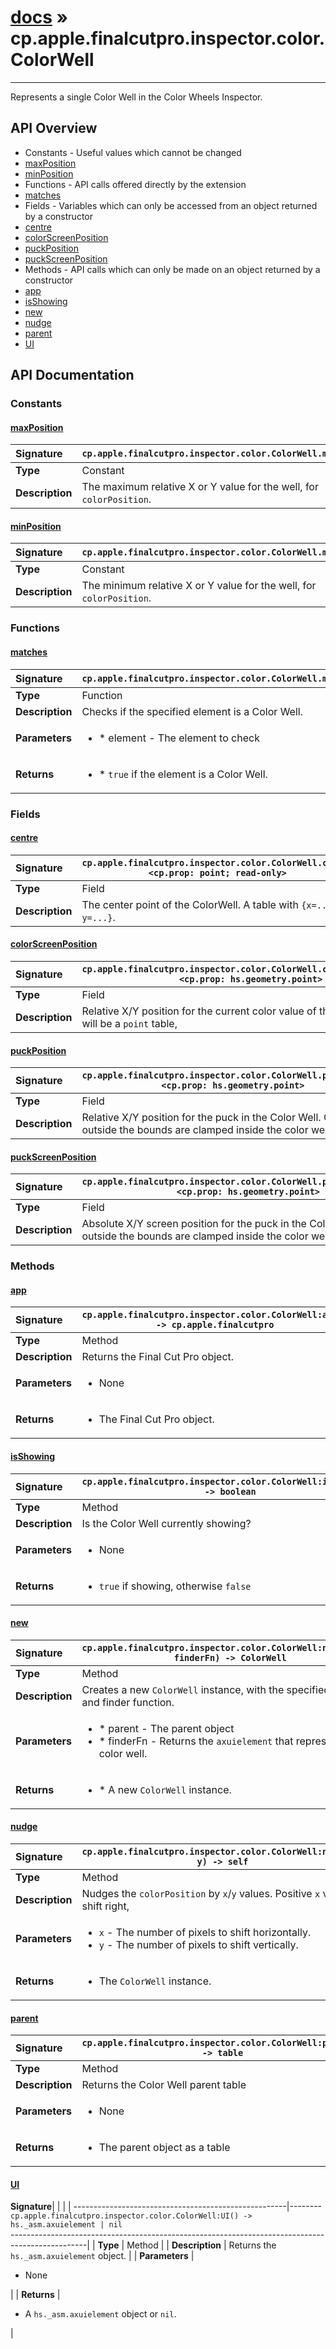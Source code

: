 # [docs](index.md) » cp.apple.finalcutpro.inspector.color.ColorWell
---

Represents a single Color Well in the Color Wheels Inspector.

## API Overview
* Constants - Useful values which cannot be changed
 * [maxPosition](#maxposition)
 * [minPosition](#minposition)
* Functions - API calls offered directly by the extension
 * [matches](#matches)
* Fields - Variables which can only be accessed from an object returned by a constructor
 * [centre](#centre)
 * [colorScreenPosition](#colorscreenposition)
 * [puckPosition](#puckposition)
 * [puckScreenPosition](#puckscreenposition)
* Methods - API calls which can only be made on an object returned by a constructor
 * [app](#app)
 * [isShowing](#isshowing)
 * [new](#new)
 * [nudge](#nudge)
 * [parent](#parent)
 * [UI](#ui)

## API Documentation

### Constants

#### [maxPosition](#maxposition)
| <span style="float: left;">**Signature**</span> | <span style="float: left;">`cp.apple.finalcutpro.inspector.color.ColorWell.maxPosition` </span>                                                          |
| -----------------------------------------------------|---------------------------------------------------------------------------------------------------------|
| **Type**                                             | Constant                                                                                         |
| **Description**                                      | The maximum relative X or Y value for the well, for `colorPosition`.                                                                                         |

#### [minPosition](#minposition)
| <span style="float: left;">**Signature**</span> | <span style="float: left;">`cp.apple.finalcutpro.inspector.color.ColorWell.minPosition` </span>                                                          |
| -----------------------------------------------------|---------------------------------------------------------------------------------------------------------|
| **Type**                                             | Constant                                                                                         |
| **Description**                                      | The minimum relative X or Y value for the well, for `colorPosition`.                                                                                         |

### Functions

#### [matches](#matches)
| <span style="float: left;">**Signature**</span> | <span style="float: left;">`cp.apple.finalcutpro.inspector.color.ColorWell.matches(element)` </span>                                                          |
| -----------------------------------------------------|---------------------------------------------------------------------------------------------------------|
| **Type**                                             | Function                                                                                         |
| **Description**                                      | Checks if the specified element is a Color Well.                                                                                         |
| **Parameters**                                       | <ul><li>* element   - The element to check</li></ul> |
| **Returns**                                          | <ul><li>* `true` if the element is a Color Well.</li></ul>          |

### Fields

#### [centre](#centre)
| <span style="float: left;">**Signature**</span> | <span style="float: left;">`cp.apple.finalcutpro.inspector.color.ColorWell.centre <cp.prop: point; read-only>` </span>                                                          |
| -----------------------------------------------------|---------------------------------------------------------------------------------------------------------|
| **Type**                                             | Field                                                                                         |
| **Description**                                      | The center point of the ColorWell. A table with `{x=..., y=...}`.                                                                                         |

#### [colorScreenPosition](#colorscreenposition)
| <span style="float: left;">**Signature**</span> | <span style="float: left;">`cp.apple.finalcutpro.inspector.color.ColorWell.colorScreenPosition <cp.prop: hs.geometry.point>` </span>                                                          |
| -----------------------------------------------------|---------------------------------------------------------------------------------------------------------|
| **Type**                                             | Field                                                                                         |
| **Description**                                      | Relative X/Y position for the current color value of the Color Well. This will be a `point` table,                                                                                         |

#### [puckPosition](#puckposition)
| <span style="float: left;">**Signature**</span> | <span style="float: left;">`cp.apple.finalcutpro.inspector.color.ColorWell.puckPosition <cp.prop: hs.geometry.point>` </span>                                                          |
| -----------------------------------------------------|---------------------------------------------------------------------------------------------------------|
| **Type**                                             | Field                                                                                         |
| **Description**                                      | Relative X/Y position for the puck in the Color Well. Colours outside the bounds are clamped inside the color well.                                                                                         |

#### [puckScreenPosition](#puckscreenposition)
| <span style="float: left;">**Signature**</span> | <span style="float: left;">`cp.apple.finalcutpro.inspector.color.ColorWell.puckScreenPosition <cp.prop: hs.geometry.point>` </span>                                                          |
| -----------------------------------------------------|---------------------------------------------------------------------------------------------------------|
| **Type**                                             | Field                                                                                         |
| **Description**                                      | Absolute X/Y screen position for the puck in the Color Well. Colours outside the bounds are clamped inside the color well.                                                                                         |

### Methods

#### [app](#app)
| <span style="float: left;">**Signature**</span> | <span style="float: left;">`cp.apple.finalcutpro.inspector.color.ColorWell:app() -> cp.apple.finalcutpro` </span>                                                          |
| -----------------------------------------------------|---------------------------------------------------------------------------------------------------------|
| **Type**                                             | Method                                                                                         |
| **Description**                                      | Returns the Final Cut Pro object.                                                                                         |
| **Parameters**                                       | <ul><li>None</li></ul> |
| **Returns**                                          | <ul><li>The Final Cut Pro object.</li></ul>          |

#### [isShowing](#isshowing)
| <span style="float: left;">**Signature**</span> | <span style="float: left;">`cp.apple.finalcutpro.inspector.color.ColorWell:isShowing() -> boolean` </span>                                                          |
| -----------------------------------------------------|---------------------------------------------------------------------------------------------------------|
| **Type**                                             | Method                                                                                         |
| **Description**                                      | Is the Color Well currently showing?                                                                                         |
| **Parameters**                                       | <ul><li>None</li></ul> |
| **Returns**                                          | <ul><li>`true` if showing, otherwise `false`</li></ul>          |

#### [new](#new)
| <span style="float: left;">**Signature**</span> | <span style="float: left;">`cp.apple.finalcutpro.inspector.color.ColorWell:new(parent, finderFn) -> ColorWell` </span>                                                          |
| -----------------------------------------------------|---------------------------------------------------------------------------------------------------------|
| **Type**                                             | Method                                                                                         |
| **Description**                                      | Creates a new `ColorWell` instance, with the specified parent and finder function.                                                                                         |
| **Parameters**                                       | <ul><li>* parent - The parent object</li><li>* finderFn - Returns the `axuielement` that represents the color well.</li></ul> |
| **Returns**                                          | <ul><li>* A new `ColorWell` instance.</li></ul>          |

#### [nudge](#nudge)
| <span style="float: left;">**Signature**</span> | <span style="float: left;">`cp.apple.finalcutpro.inspector.color.ColorWell:nudge(x, y) -> self` </span>                                                          |
| -----------------------------------------------------|---------------------------------------------------------------------------------------------------------|
| **Type**                                             | Method                                                                                         |
| **Description**                                      | Nudges the `colorPosition` by `x`/`y` values. Positive `x` values shift right,                                                                                         |
| **Parameters**                                       | <ul><li>`x` - The number of pixels to shift horizontally.</li><li>`y` - The number of pixels to shift vertically.</li></ul> |
| **Returns**                                          | <ul><li>The `ColorWell` instance.</li></ul>          |

#### [parent](#parent)
| <span style="float: left;">**Signature**</span> | <span style="float: left;">`cp.apple.finalcutpro.inspector.color.ColorWell:parent() -> table` </span>                                                          |
| -----------------------------------------------------|---------------------------------------------------------------------------------------------------------|
| **Type**                                             | Method                                                                                         |
| **Description**                                      | Returns the Color Well parent table                                                                                         |
| **Parameters**                                       | <ul><li>None</li></ul> |
| **Returns**                                          | <ul><li>The parent object as a table</li></ul>          |

#### [UI](#ui)
| <span style="float: left;">**Signature**</span> | <span style="float: left;">`cp.apple.finalcutpro.inspector.color.ColorWell:UI() -> hs._asm.axuielement | nil` </span>                                                          |
| -----------------------------------------------------|---------------------------------------------------------------------------------------------------------|
| **Type**                                             | Method                                                                                         |
| **Description**                                      | Returns the `hs._asm.axuielement` object.                                                                                         |
| **Parameters**                                       | <ul><li>None</li></ul> |
| **Returns**                                          | <ul><li>A `hs._asm.axuielement` object or `nil`.</li></ul>          |

